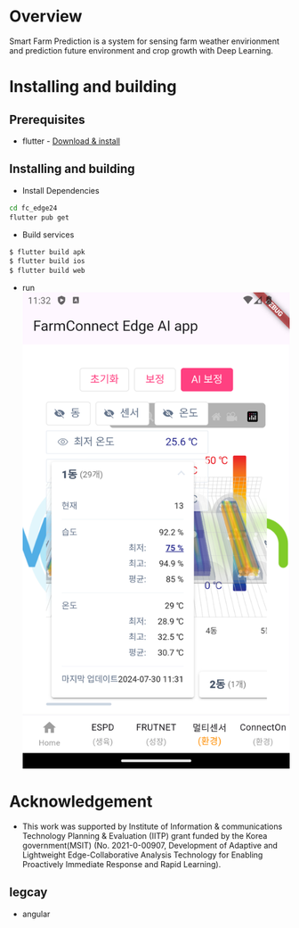 # Overview
Smart Farm Prediction is a system for sensing farm weather envirionment and prediction future environment and crop growth with Deep Learning.

# Installing and building
## Prerequisites
* flutter - [Download & install](https://flutter.dev/)

## Installing and building
* Install Dependencies
```bash
cd fc_edge24
flutter pub get
```
* Build services
```bash
$ flutter build apk
$ flutter build ios
$ flutter build web
```
* run 
   ![run](images/Screenshot.png)


# Acknowledgement
* This work was supported by Institute of Information & communications Technology Planning & Evaluation (IITP) grant funded by the Korea government(MSIT) (No. 2021-0-00907, Development of Adaptive and Lightweight Edge-Collaborative Analysis Technology for Enabling Proactively Immediate Response and Rapid Learning).

## legcay 
* angular 